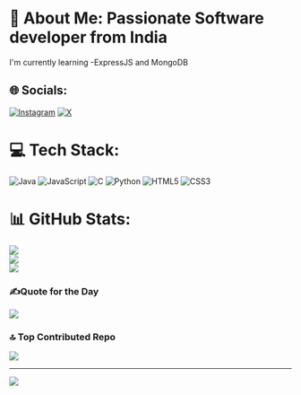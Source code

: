 # 💫 About Me:   Passionate Software developer from India
I'm currently learning -ExpressJS and MongoDB


## 🌐 Socials:
[![Instagram](https://img.shields.io/badge/Instagram-%23E4405F.svg?logo=Instagram&logoColor=white)](https://instagram.com/samith_s_) [![X](https://img.shields.io/badge/X-black.svg?logo=X&logoColor=white)](https://x.com/samith17118) 

# 💻 Tech Stack:
![Java](https://img.shields.io/badge/java-%23ED8B00.svg?style=for-the-badge&logo=openjdk&logoColor=white) ![JavaScript](https://img.shields.io/badge/javascript-%23323330.svg?style=for-the-badge&logo=javascript&logoColor=%23F7DF1E) ![C](https://img.shields.io/badge/c-%2300599C.svg?style=for-the-badge&logo=c&logoColor=white) ![Python](https://img.shields.io/badge/python-3670A0?style=for-the-badge&logo=python&logoColor=ffdd54) ![HTML5](https://img.shields.io/badge/html5-%23E34F26.svg?style=for-the-badge&logo=html5&logoColor=white) ![CSS3](https://img.shields.io/badge/css3-%231572B6.svg?style=for-the-badge&logo=css3&logoColor=white)
# 📊 GitHub Stats:
![](https://github-readme-stats.vercel.app/api?username=samithspalan&theme=dark&hide_border=false&include_all_commits=true&count_private=false)<br/>
![](https://github-readme-streak-stats.herokuapp.com/?user=samithspalan&theme=dark&hide_border=false)<br/>
![](https://github-readme-stats.vercel.app/api/top-langs/?username=samithspalan&theme=dark&hide_border=false&include_all_commits=true&count_private=false&layout=compact)

### ✍️Quote for the Day
![](https://quotes-github-readme.vercel.app/api?type=horizontal&theme=radical)

### 🔝 Top Contributed Repo
![](https://github-contributor-stats.vercel.app/api?username=samithspalan&limit=5&theme=blue&combine_all_yearly_contributions=true)

---
[![](https://visitcount.itsvg.in/api?id=samithspalan&icon=0&color=0)](https://visitcount.itsvg.in)

<!-- Proudly created with GPRM ( https://gprm.itsvg.in ) -->
